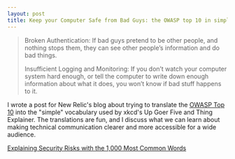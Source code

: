 ```yaml
---
layout: post
title: Keep your Computer Safe from Bad Guys: the OWASP top 10 in simple language
---
```


> Broken Authentication: If bad guys pretend to be other people, and nothing stops them, they can see other people’s information and do bad things.
>
> Insufficient Logging and Monitoring: If you don’t watch your computer system hard enough, or tell the computer to write down enough information about what it does, you won’t know if bad stuff happens to it.

I wrote a post for New Relic's blog about trying to translate the [OWASP Top 10](https://owasp.org/www-project-top-ten/)
into the "simple" vocabulary used by xkcd's Up Goer Five and Thing Explainer.
The translations are fun, and I discuss what we can learn about making technical
communication clearer and more accessible for a wide audience.

[Explaining Security Risks with the 1,000 Most Common Words](https://blog.newrelic.com/culture/security-1000-most-common-words/)
